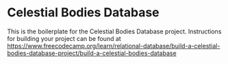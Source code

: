 # Celestial Bodies Database

This is the boilerplate for the Celestial Bodies Database project. Instructions for building your project can be found at 
https://www.freecodecamp.org/learn/relational-database/build-a-celestial-bodies-database-project/build-a-celestial-bodies-database
